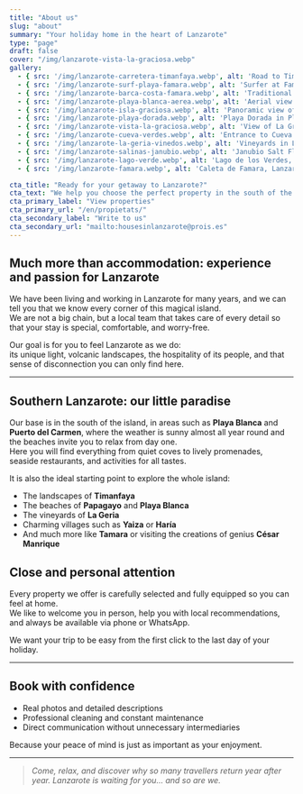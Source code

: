 ```yaml
---
title: "About us"
slug: "about"
summary: "Your holiday home in the heart of Lanzarote"
type: "page"
draft: false
cover: "/img/lanzarote-vista-la-graciosa.webp"
gallery:
  - { src: '/img/lanzarote-carretera-timanfaya.webp', alt: 'Road to Timanfaya, Lanzarote' }
  - { src: '/img/lanzarote-surf-playa-famara.webp', alt: 'Surfer at Famara beach, Lanzarote' }
  - { src: '/img/lanzarote-barca-costa-famara.webp', alt: 'Traditional boat on the north coast of Lanzarote' }
  - { src: '/img/lanzarote-playa-blanca-aerea.webp', alt: 'Aerial view of Playa Blanca, Lanzarote' }
  - { src: '/img/lanzarote-isla-graciosa.webp', alt: 'Panoramic view of La Graciosa from Lanzarote' }
  - { src: '/img/lanzarote-playa-dorada.webp', alt: 'Playa Dorada in Playa Blanca, Lanzarote' }
  - { src: '/img/lanzarote-vista-la-graciosa.webp', alt: 'View of La Graciosa from Mirador del Río' }
  - { src: '/img/lanzarote-cueva-verdes.webp', alt: 'Entrance to Cueva de los Verdes, Lanzarote' }
  - { src: '/img/lanzarote-la-geria-vinedos.webp', alt: 'Vineyards in La Geria, Lanzarote' }
  - { src: '/img/lanzarote-salinas-janubio.webp', alt: 'Janubio Salt Flats, Lanzarote' }
  - { src: '/img/lanzarote-lago-verde.webp', alt: 'Lago de los Verdes, Lanzarote' }
  - { src: '/img/lanzarote-famara.webp', alt: 'Caleta de Famara, Lanzarote' }

cta_title: "Ready for your getaway to Lanzarote?"
cta_text: "We help you choose the perfect property in the south of the island: Playa Blanca and Puerto del Carmen."
cta_primary_label: "View properties"
cta_primary_url: "/en/propietats/"
cta_secondary_label: "Write to us"
cta_secondary_url: "mailto:housesinlanzarote@prois.es"
---
```


## Much more than accommodation: experience and passion for Lanzarote

We have been living and working in Lanzarote for many years, and we can tell you that we know every corner of this magical island.  
We are not a big chain, but a local team that takes care of every detail so that your stay is special, comfortable, and worry-free.

Our goal is for you to feel Lanzarote as we do:  
its unique light, volcanic landscapes, the hospitality of its people, and that sense of disconnection you can only find here.

---

## Southern Lanzarote: our little paradise

Our base is in the south of the island, in areas such as **Playa Blanca** and **Puerto del Carmen**, where the weather is sunny almost all year round and the beaches invite you to relax from day one.  
Here you will find everything from quiet coves to lively promenades, seaside restaurants, and activities for all tastes.

It is also the ideal starting point to explore the whole island:  
- The landscapes of **Timanfaya**  
- The beaches of **Papagayo** and **Playa Blanca**  
- The vineyards of **La Geria**  
- Charming villages such as **Yaiza** or **Haría**  
- And much more like **Tamara** or visiting the creations of genius **César Manrique**
<!--col-break-->

## Close and personal attention

Every property we offer is carefully selected and fully equipped so you can feel at home.  
We like to welcome you in person, help you with local recommendations, and always be available via phone or WhatsApp.

We want your trip to be easy from the first click to the last day of your holiday.

---

## Book with confidence

- Real photos and detailed descriptions  
- Professional cleaning and constant maintenance  
- Direct communication without unnecessary intermediaries  

Because your peace of mind is just as important as your enjoyment.

---

> *Come, relax, and discover why so many travellers return year after year. Lanzarote is waiting for you… and so are we.*